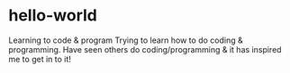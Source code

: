 # hello-world
Learning to code &amp; program
Trying to learn how to do coding & programming. Have seen others do coding/programming & it has inspired me to get in to it!
